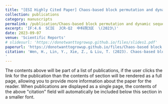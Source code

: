 ```yaml
---
title: "[ESI Highly Cited Paper] Chaos-based block permutation and dynamic sequence multiplexing for video encryption"
collection: publications
category: manuscripts
permalink: /publication/Chaos-based block permutation and dynamic sequence multiplexing for video encryption
excerpt: 'IF:4.6  SCIE  JCR-Q2  中科院3区  \(2023\)'
date: 2023-09-07
venue: 'Scientific Reports'
# slidesurl: 'https://donotwanttogrowup.github.io/files/slides1.pdf'
paperurl: 'https://donotwanttogrowup.github.io/files/Chaos-based block permutation and dynamic sequence multiplexing for video encryption.pdf'
citation: 'Wen, H., Lin, Y., Xie, Z., & Liu, T. (2023). Chaos-based block permutation and dynamic sequence multiplexing for video encryption. In Scientific Reports (Vol. 13, Issue 1). Springer Science and Business Media LLC. https://doi.org/10.1038/s41598-023-41082-9
'
---
```


The contents above will be part of a list of publications, if the user clicks the link for the publication than the contents of section will be rendered as a full page, allowing you to provide more information about the paper for the reader. When publications are displayed as a single page, the contents of the above "citation" field will automatically be included below this section in a smaller font.